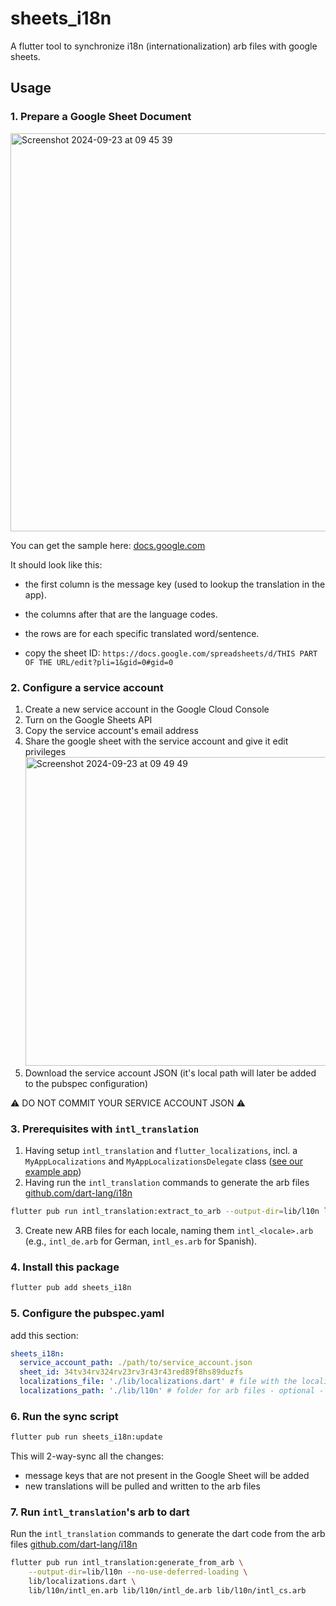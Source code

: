 # sheets_i18n

A flutter tool to synchronize i18n (internationalization) arb files with google sheets.

## Usage

### 1. Prepare a Google Sheet Document

<img width="637" alt="Screenshot 2024-09-23 at 09 45 39" src="https://github.com/user-attachments/assets/088de4fe-2dcf-466f-a507-03abfcd85e19">

You can get the sample here: [docs.google.com](https://docs.google.com/spreadsheets/d/1FY5zf1ngPyFsnv5F15BafzVA7UYi0kP3cZ4LE3XhZzY/edit?usp=sharing)

It should look like this:
- the first column is the message key (used to lookup the translation in the app).
- the columns after that are the language codes.
- the rows are for each specific translated word/sentence.

- copy the sheet ID: `https://docs.google.com/spreadsheets/d/THIS PART OF THE URL/edit?pli=1&gid=0#gid=0`

### 2. Configure a service account

1. Create a new service account in the Google Cloud Console
2. Turn on the Google Sheets API
3. Copy the service account's email address
4. Share the google sheet with the service account and give it edit privileges
    <img width="494" alt="Screenshot 2024-09-23 at 09 49 49" src="https://github.com/user-attachments/assets/33223e19-5da5-482e-be22-abee7d021ff4">
5. Download the service account JSON (it's local path will later be added to the pubspec configuration)

⚠️ DO NOT COMMIT YOUR SERVICE ACCOUNT JSON ⚠️

### 3. Prerequisites with `intl_translation`

1. Having setup `intl_translation` and `flutter_localizations`, incl. a `MyAppLocalizations` and `MyAppLocalizationsDelegate` class ([see our example app](https://github.com/lukas-h/sheets_i18n/tree/main/example))
2. Having run the `intl_translation` commands to generate the arb files [github.com/dart-lang/i18n](https://github.com/dart-lang/i18n/tree/main/pkgs/intl_translation#extracting-and-using-translated-messages)  
```bash
flutter pub run intl_translation:extract_to_arb --output-dir=lib/l10n lib/localizations.dart
```
3. Create new ARB files for each locale, naming them `intl_<locale>.arb` (e.g., `intl_de.arb` for German, `intl_es.arb` for Spanish).

### 4. Install this package

```bash
flutter pub add sheets_i18n
```

### 5. Configure the pubspec.yaml

add this section:

```yaml
sheets_i18n:
  service_account_path: ./path/to/service_account.json
  sheet_id: 34tv34rv324rv23rv3r43r43red89f8hs89duzfs
  localizations_file: './lib/localizations.dart' # file with the localization messages - optional - default is ./lib/main.dart
  localizations_path: './lib/l10n' # folder for arb files - optional - default is ./lib/l10n 
```

### 6. Run the sync script

```bash
flutter pub run sheets_i18n:update
```

This will 2-way-sync all the changes:
- message keys that are not present in the Google Sheet will be added
- new translations will be pulled and written to the arb files

### 7. Run `intl_translation`'s arb to dart

Run the `intl_translation` commands to generate the dart code from the arb files [github.com/dart-lang/i18n](https://github.com/dart-lang/i18n/tree/main/pkgs/intl_translation#extracting-and-using-translated-messages)

```bash
flutter pub run intl_translation:generate_from_arb \
    --output-dir=lib/l10n --no-use-deferred-loading \
    lib/localizations.dart \
    lib/l10n/intl_en.arb lib/l10n/intl_de.arb lib/l10n/intl_cs.arb
```
